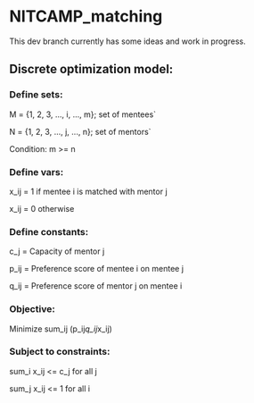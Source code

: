 <h1>NITCAMP_matching</h1>

This dev branch currently has some ideas and work in progress.

<h2>Discrete optimization model:</h2>

<h3>Define sets:</h3>

M = {1, 2, 3, ..., i, ..., m}; set of mentees`

N = {1, 2, 3, ..., j, ..., n}; set of mentors`

Condition: m >= n

<h3>Define vars:</h3>

x_ij = 1 if mentee i is matched with mentor j

x_ij = 0 otherwise

<h3>Define constants:</h3>

c_j = Capacity of mentor j

p_ij = Preference score of mentee i on mentee j

q_ij = Preference score of mentor j on mentee i

<h3>Objective:</h3>

Minimize sum_ij (p_ij*q_ij*x_ij)

<h3>Subject to constraints:</h3>

sum_i x_ij <= c_j for all j

sum_j x_ij <= 1 for all i
